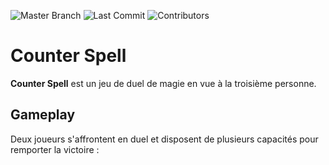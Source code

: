 ![Master Branch](https://img.shields.io/github/last-commit/username/repo-name/master?style=for-the-badge)
![Last Commit](https://img.shields.io/github/last-commit/username/repo-name?style=for-the-badge)
![Contributors](https://img.shields.io/github/contributors/username/repo-name?style=for-the-badge)
# Counter Spell

**Counter Spell** est un jeu de duel de magie en vue à la troisième personne.

## Gameplay

Deux joueurs s'affrontent en duel et disposent de plusieurs capacités pour remporter la victoire :
